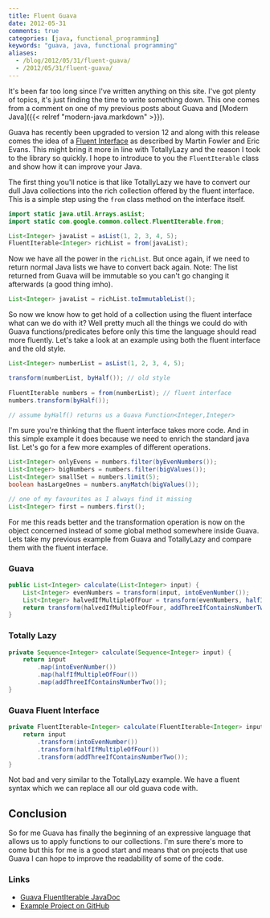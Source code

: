 ```yaml
---
title: Fluent Guava
date: 2012-05-31
comments: true
categories: [java, functional_programming]
keywords: "guava, java, functional programming"
aliases: 
  - /blog/2012/05/31/fluent-guava/
  - /2012/05/31/fluent-guava/
---
```


It's been far too long since I've written anything on this site.  I've got plenty of topics, it's just finding the time to write something down.  This one comes from a comment on one of my previous posts about Guava and [Modern Java]({{< relref "modern-java.markdown" >}}).

Guava has recently been upgraded to version 12 and along with this release comes the idea of a [Fluent Interface](http://martinfowler.com/bliki/FluentInterface.html) as described by Martin Fowler and Eric Evans.  This might bring it more in line with TotallyLazy and the reason I took to the library so quickly.  I hope to introduce to you the `FluentIterable` class and show how it can improve your Java.

<!-- more -->

The first thing you'll notice is that like TotallyLazy we have to convert our dull Java collections into the rich collection offered by the fluent interface.  This is a simple step using the <code>from</code> class method on the interface itself.

``` java
import static java.util.Arrays.asList;
import static com.google.common.collect.FluentIterable.from;

List<Integer> javaList = asList(1, 2, 3, 4, 5);
FluentIterable<Integer> richList = from(javaList);
```

Now we have all the power in the `richList`.  But once again, if we need to return normal Java lists we have to convert back again.  Note: The list returned from Guava will be immutable so you can't go changing it afterwards (a good thing imho).

``` java
List<Integer> javaList = richList.toImmutableList();
```

So now we know how to get hold of a collection using the fluent interface what can we do with it?  Well pretty much all the things we could do with Guava functions/predicates before only this time the language should read more fluently.  Let's take a look at an example using both the fluent interface and the old style.

``` java
List<Integer> numberList = asList(1, 2, 3, 4, 5);

transform(numberList, byHalf()); // old style
        
FluentIterable numbers = from(numberList); // fluent interface
numbers.transform(byHalf());

// assume byHalf() returns us a Guava Function<Integer,Integer>
```

I'm sure you're thinking that the fluent interface takes more code.  And in this simple example it does because we need to enrich the standard java list.  Let's go for a few more examples of different operations.

``` java
List<Integer> onlyEvens = numbers.filter(byEvenNumbers());
List<Integer> bigNumbers = numbers.filter(bigValues());
List<Integer> smallSet = numbers.limit(5);
boolean hasLargeOnes = numbers.anyMatch(bigValues());

// one of my favourites as I always find it missing
List<Integer> first = numbers.first();
```

For me this reads better and the transformation operation is now on the object concerned instead of some global method somewhere inside Guava.  Lets take my previous example from Guava and TotallyLazy and compare them with the fluent interface.

### Guava

``` java
public List<Integer> calculate(List<Integer> input) {
    List<Integer> evenNumbers = transform(input, intoEvenNumber());
    List<Integer> halvedIfMultipleOfFour = transform(evenNumbers, halfIfMultipleOfFour());
    return transform(halvedIfMultipleOfFour, addThreeIfContainsNumberTwo());
}
```

### Totally Lazy

``` java
private Sequence<Integer> calculate(Sequence<Integer> input) {
    return input
        .map(intoEvenNumber())
        .map(halfIfMultipleOfFour())
        .map(addThreeIfContainsNumberTwo());
}
```

### Guava Fluent Interface

``` java
private FluentIterable<Integer> calculate(FluentIterable<Integer> input) {
    return input
        .transform(intoEvenNumber())
        .transform(halfIfMultipleOfFour())
        .transform(addThreeIfContainsNumberTwo());
}
```

Not bad and very similar to the TotallyLazy example.
We have a fluent syntax which we can replace all our old guava code with.

## Conclusion

So for me Guava has finally the beginning of an expressive language that allows us to apply functions to our collections.  I'm sure there's more to come but this for me is a good start and means that on projects that use Guava I can hope to improve the readability of some of the code.

### Links

* [Guava FluentIterable JavaDoc](http://docs.guava-libraries.googlecode.com/git-history/v12.0/javadoc/index.html)
* [Example Project on GitHub](https://github.com/tonyklawrence/blog-posts/tree/master/fluent-guava)

